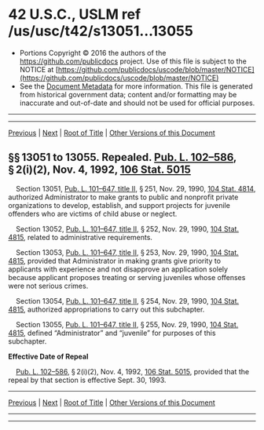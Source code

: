 ---
---

# 42 U.S.C., USLM ref /us/usc/t42/s13051...13055

* Portions Copyright © 2016 the authors of the https://github.com/publicdocs project.
  Use of this file is subject to the NOTICE at [https://github.com/publicdocs/uscode/blob/master/NOTICE](https://github.com/publicdocs/uscode/blob/master/NOTICE)
* See the [Document Metadata](././../../../../..//README.md) for more information.
  This file is generated from historical government data; content and/or formatting may be inaccurate and out-of-date and should not be used for official purposes.

----------
----------

[Previous](./../../../../..//us/usc/t42/ch132/schVI/m__us_usc_t42_ch132_schVI.md) | [Next](./../../../../..//us/usc/t42/ch133/m__us_usc_t42_ch133.md) | [Root of Title](./../../../../../) | [Other Versions of this Document](https://publicdocs.github.io/go/links?ns=uslm&ref=%2Fus%2Fusc%2Ft42%2Fs13051...13055)

## §§ 13051 to 13055. Repealed. [Pub. L. 102–586][/us/pl/102/586], § 2(i)(2), Nov. 4, 1992, [106 Stat. 5015][/us/stat/106/5015]

    Section 13051, [Pub. L. 101–647, title II][/us/pl/101/647/tII], § 251, Nov. 29, 1990, [104 Stat. 4814][/us/stat/104/4814], authorized Administrator to make grants to public and nonprofit private organizations to develop, establish, and support projects for juvenile offenders who are victims of child abuse or neglect.

    Section 13052, [Pub. L. 101–647, title II][/us/pl/101/647/tII], § 252, Nov. 29, 1990, [104 Stat. 4815][/us/stat/104/4815], related to administrative requirements.

    Section 13053, [Pub. L. 101–647, title II][/us/pl/101/647/tII], § 253, Nov. 29, 1990, [104 Stat. 4815][/us/stat/104/4815], provided that Administrator in making grants give priority to applicants with experience and not disapprove an application solely because applicant proposes treating or serving juveniles whose offenses were not serious crimes.

    Section 13054, [Pub. L. 101–647, title II][/us/pl/101/647/tII], § 254, Nov. 29, 1990, [104 Stat. 4815][/us/stat/104/4815], authorized appropriations to carry out this subchapter.

    Section 13055, [Pub. L. 101–647, title II][/us/pl/101/647/tII], § 255, Nov. 29, 1990, [104 Stat. 4815][/us/stat/104/4815], defined “Administrator” and “juvenile” for purposes of this subchapter.

 __Effective Date of Repeal__ 

    [Pub. L. 102–586][/us/pl/102/586], § 2(i)(2), Nov. 4, 1992, [106 Stat. 5015][/us/stat/106/5015], provided that the repeal by that section is effective Sept. 30, 1993.

----------

[Previous](./../../../../..//us/usc/t42/ch132/schVI/m__us_usc_t42_ch132_schVI.md) | [Next](./../../../../..//us/usc/t42/ch133/m__us_usc_t42_ch133.md) | [Root of Title](./../../../../../) | [Other Versions of this Document](https://publicdocs.github.io/go/links?ns=uslm&ref=%2Fus%2Fusc%2Ft42%2Fs13051...13055)

----------
----------

[/us/pl/102/586]: https://publicdocs.github.io/go/links?ns=uslm&ref=%2Fus%2Fpl%2F102%2F586
[/us/stat/106/5015]: https://publicdocs.github.io/go/links?ns=uslm&ref=%2Fus%2Fstat%2F106%2F5015
[/us/pl/101/647/tII]: https://publicdocs.github.io/go/links?ns=uslm&ref=%2Fus%2Fpl%2F101%2F647%2FtII
[/us/stat/104/4814]: https://publicdocs.github.io/go/links?ns=uslm&ref=%2Fus%2Fstat%2F104%2F4814
[/us/pl/101/647/tII]: https://publicdocs.github.io/go/links?ns=uslm&ref=%2Fus%2Fpl%2F101%2F647%2FtII
[/us/stat/104/4815]: https://publicdocs.github.io/go/links?ns=uslm&ref=%2Fus%2Fstat%2F104%2F4815
[/us/pl/101/647/tII]: https://publicdocs.github.io/go/links?ns=uslm&ref=%2Fus%2Fpl%2F101%2F647%2FtII
[/us/stat/104/4815]: https://publicdocs.github.io/go/links?ns=uslm&ref=%2Fus%2Fstat%2F104%2F4815
[/us/pl/101/647/tII]: https://publicdocs.github.io/go/links?ns=uslm&ref=%2Fus%2Fpl%2F101%2F647%2FtII
[/us/stat/104/4815]: https://publicdocs.github.io/go/links?ns=uslm&ref=%2Fus%2Fstat%2F104%2F4815
[/us/pl/101/647/tII]: https://publicdocs.github.io/go/links?ns=uslm&ref=%2Fus%2Fpl%2F101%2F647%2FtII
[/us/stat/104/4815]: https://publicdocs.github.io/go/links?ns=uslm&ref=%2Fus%2Fstat%2F104%2F4815
[/us/pl/102/586]: https://publicdocs.github.io/go/links?ns=uslm&ref=%2Fus%2Fpl%2F102%2F586
[/us/stat/106/5015]: https://publicdocs.github.io/go/links?ns=uslm&ref=%2Fus%2Fstat%2F106%2F5015


